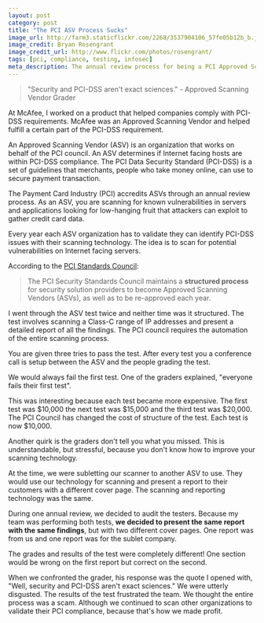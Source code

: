 ```yaml
---
layout: post
category: post
title: "The PCI ASV Process Sucks"
image_url: http://farm3.staticflickr.com/2268/3537904106_57fe05b12b_b.jpg
image_credit: Bryan Rosengrant
image_credit_url: http://www.flickr.com/photos/rosengrant/
tags: [pci, compliance, testing, infosec]
meta_description: The annual review process for being a PCI Approved Scanning Vendor is bad. The review is subjective.
---
```


> "Security and PCI-DSS aren't exact sciences." - Approved Scanning Vendor Grader

At McAfee, I worked on a product that helped companies comply with PCI-DSS requirements. McAfee was an Approved Scanning Vendor and helped fulfill a certain part of the PCI-DSS requirement.

An Approved Scanning Vendor (ASV) is an organization that works on behalf of the PCI council. An ASV determines if Internet facing hosts are within PCI-DSS compliance. The PCI Data Security Standard (PCI-DSS) is a set of guidelines that merchants, people who take money online, can use to secure payment transaction.

The Payment Card Industry (PCI) accredits ASVs through an annual review process. As an ASV, you are scanning for known vulnerabilities in servers and applications looking for low-hanging fruit that attackers can exploit to gather credit card data.

Every year each ASV organization has to validate they can identify PCI-DSS issues with their scanning technology. The idea is to scan for potential vulnerabilities on Internet facing servers. 

According to the [PCI Standards Council][1]:

> The PCI Security Standards Council maintains a __structured process__ for security solution providers to become Approved Scanning Vendors (ASVs), as well as to be re-approved each year.

I went through the ASV test twice and neither time was it structured. The test involves scanning a Class-C range of IP addresses and present a detailed report of all the findings. The PCI council requires the automation of the entire scanning process.

You are given three tries to pass the test. After every test you  a conference call is setup between the ASV and the people grading the test.

We would always fail the first test. One of the graders explained, "everyone fails their first test". 

This was interesting because each test became more expensive. The first test was $10,000 the next test was $15,000 and the third test was $20,000. The PCI Council has changed the cost of structure of the test. Each test is now $10,000.

Another quirk is the graders don't tell you what you missed. This is understandable, but stressful, because you don't know how to improve your scanning technology.

At the time, we were subletting our scanner to another ASV to use. They would use our technology for scanning and present a report to their customers with a different cover page. The scanning and reporting technology was the same.

During one annual review, we decided to audit the testers. Because my team was performing both tests, __we decided to present the same report with the same findings__, but with two different cover pages. One report was from us and one report was  for the sublet company.

The grades and results of the test were completely different! One section would be wrong on the first report but correct on the second.

When we confronted the grader, his response was the quote I opened with, "Well, security and PCI-DSS aren't exact sciences." We were utterly disgusted. The results of the test frustrated the team. We thought the entire process was a scam. Although we continued to scan other organizations to validate their PCI compliance, because that's how we made profit.

[1]: https://www.pcisecuritystandards.org/approved_companies_providers/approved_scanning_vendors.php
